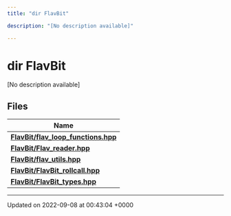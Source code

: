 ```yaml
---
title: "dir FlavBit"

description: "[No description available]"

---
```


# dir FlavBit

[No description available]

## Files

| Name           |
| -------------- |
| **[FlavBit/flav_loop_functions.hpp](/documentation/code/files/flav__loop__functions_8hpp/#file-flav-loop-functions-hpp)**  |
| **[FlavBit/Flav_reader.hpp](/documentation/code/files/flav__reader_8hpp/#file-flav-reader-hpp)**  |
| **[FlavBit/flav_utils.hpp](/documentation/code/files/flav__utils_8hpp/#file-flav-utils-hpp)**  |
| **[FlavBit/FlavBit_rollcall.hpp](/documentation/code/files/flavbit__rollcall_8hpp/#file-flavbit-rollcall-hpp)**  |
| **[FlavBit/FlavBit_types.hpp](/documentation/code/files/flavbit__types_8hpp/#file-flavbit-types-hpp)**  |






-------------------------------

Updated on 2022-09-08 at 00:43:04 +0000

